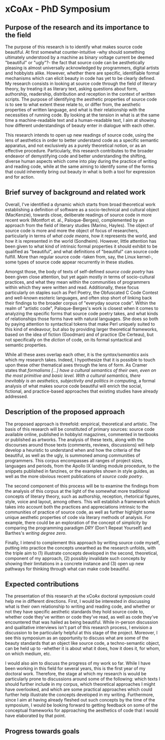 # xCoAx - PhD Symposium


## Purpose of the research and its importance to the field

The purpose of this research is to identify what makes source code beautiful. At first somewhat counter-intuitive -why should something ultimately understood by a machine as binary voltage current be deemed "beautiful" or "ugly"?- the fact that source code can be aesthetically pleasing is almost universally acknowledged by programmers, digital artists and hobbyists alike. However, whether there are specific, identifiable formal mechanisms which can elicit beauty in code has yet to be clearly defined. My research consists in looking at source code through the field of literary theory, by treating it as literary text, asking questions about form, authorship, readership, distribution and reception in the context of written scripts. The purpose of identifying the aesthetic properties of source code is to see to what extent these relate to, or differ from, the aesthetic properties of written language, and what is their relationship with the necessities of running code. By looking at the tension in what is at the same time a machine-readable text and a human-readable text, I aim at showing how different understandings of beauty enter in dialogue with each other.

This research intends to open up new readings of source code, using the lens of aesthetics in order to better understand code as a specific semantic apparatus, and not exclusively as a purely theoretical notion, or as an effective procedure. Particularly, this research contributes to the broader endeavor of demystifying code and better understanding the shifting, diverse human aspects which come into play during the practice of writing and reading code, while at the same aiming to identify some of the forms that could inherently bring out beauty in what is both a tool for expression and for action.

## Brief survey of background and related work

Overall, I've identified a dynamic which starts from broad theoretical work establishing a definition of software as a socio-technical and cultural object (MacKenzie), towards close, deliberate readings of source code in more recent work (Montfort et. al., Paloque-Berges), complemented by an approach from the field of literary studies (Marino, Hayles). The object of source code is more and more the object of focus of researchers, particularly in terms of *what code means*, how it represents the world, and how it is represented in the world (Sondheim). However, little attention has been given to what kind of intrinsic formal properties it should exhibit to be qualified as "beautiful", and what definitions of "beautiful" can source code fulfill. More than regular source code -taken from, say, the Linux kernel-, some types of source code appear recurrently in these studies.

Amongst those, the body of texts of self-defined *source code poetry* has been given close attention, but yet again mostly in terms of socio-cultural practices, and what they mean within the communities of programmers within which they were written and read. Additionally, these focus particularly on staples such as Perl Poetry, the Obfuscated C Code Contest and well-known esoteric languages, and often stop short of linking back their findings to the broader corpus of "everyday source code". Within the realm of "artistic code", Paloque-Berges's work is closest when it comes to analyzing the specific forms that source code poetry takes, and what kinds of relationships those forms have with natural languages. She does so both by paying attention to syntactical tokens that make Perl uniquely suited to this kind of endeavour, but also by providing larger theoretical frameworks, based on the idea of fiction (Goodman) and of practice (De Certeau), but not specifically on the *diction* of code, on its formal syntactical and semantic properties.

While all these axes overlap each other, it is the *syntax/semantics* axis which my research takes. Indeed, I hypothesize that it is possible to touch upon these other thematical axes through the lens of form. As Cramer states that *formalisms [...] have a cultural semantics of their own, even on the most primitive and basic level. With a cultural semantics, there inevitably is an aesthetics, subjectivity and politics in computing*, a formal analysis of what makes source code beautiful will enrich the social, fictional, and practice-based approaches that existing studies have already addressed.

## Description of the proposed approach

The proposed approach is threefold: empirical, theoretical and artistic. The basis of this research will be constituted of primary sources: source code available online, published in hobbyist magazines, commented in textbooks or published as artworks. The analysis of these texts, along with the discourses around those texts (comments, reviews, discussions) will help develop a heuristic to understand when and how the criteria of the beautiful, as well as the ugly, is summoned among communities of programmers. This corpus encompasses all ranges of project sizes, languages and periods, from the Apollo IX landing module procedure, to the snippets published in fanzines, or the examples shown in style guides, as well as the more obvious recent publications of *source code poetry*.

The second component of this process will be to examine the findings from the analysis of this corpus at the light of the somewhat more traditional concepts of literary theory, such as authorship, reception, rhetorical figures, style, voice and layout, among others. This will establish a framework which takes into account both the practices and appreciations intrinsic to the communities of practice of source code, as well as further highlight some unique aesthetic properties of code via literary methods of analysis. For example, there could be an exploration of the concept of *simplicity* by comparing the programming paradigm *DRY* (Don't Repeat Yourself) and Barthes's *writing degree zero*.

Finally, I intend to complement this approach by writing source code myself, putting into practice the concepts unearthed as the research unfolds, with the triple aim to (1) illustrate concepts developed in the second, theoretical, component of my approach, (2) possibly invalidate such concepts by showing their limitations in a concrete instance and (3) open up new pathways for thinking through what can make code beautiful.

## Expected contributions

The presentation of this research at the xCoAx doctoral symposium could help me in different directions. First, I would be interested in discussing what is their own relationship to writing and reading code, and whether or not they have specific aesthetic standards they hold source code to, whether code they've written or code they've read, as well as code they've encountered that was hailed as being beautiful. While in-person discussion and qualitative interviews isn't part of this research process, I envision a discussion to be particularly helpful at this stage of the project. Moreover, I see this symposium as an opportunity to discuss what are some of the beauty standards that an object like source code, a techno-semantic object, can be held up to -whether it is about what it does, how it does it, for whom, on which medium, etc.

I would also aim to discuss the progress of my work so far. While I have been working in this field for several years, this is the first year of my doctoral work. Therefore, the stage at which my research is would be particularly prone to discussions around some of the following: which texts I should further include in my corpus, which theoretical approaches I might have overlooked, and which are some practical approaches which could further help illustrate the concepts developed in my writing. Furthermore, since I aim at having already fleshed out such concepts by the time of the symposium, I would be looking forward to getting feedback on some of the conceptual frameworks for approaching the aesthetics of code that I would have elaborated by that point.

## Progress towards goals

